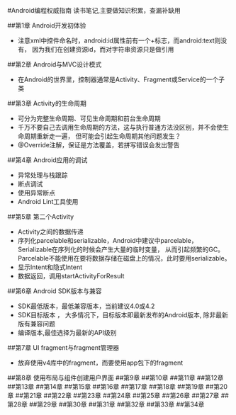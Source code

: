 #Android编程权威指南
读书笔记,主要做知识积累，查漏补缺用

##第1章 Android开发初体验
- 注意xml中控件命名时，android:id属性前有一个+标志，而android:text则没有，
因为我们在创建资源id，而对字符串资源只是做引用

##第2章 Android与MVC设计模式
- 在Android的世界里，控制器通常是Activity、Fragment或Service的一个子类

##第3章 Activity的生命周期
- 可分为完整生命周期、可见生命周期和前台生命周期
- 千万不要自己去调用生命周期的方法，这与执行普通方法没区别，并不会使生命周期重新走一遍，
但可能会引起生命周期其他问题发生？
- @Override注解，保证是方法覆盖，若拼写错误会发出警告

##第4章 Android应用的调试
- 异常处理与栈跟踪
- 断点调试
- 使用异常断点
- Android Lint工具使用

##第5章 第二个Activity
- Activity之间的数据传递
- 序列化parcelable和serializable，Android中建议中parcelable，Serializable在序列化的时候会产生大量的临时变量，
从而引起频繁的GC。Parcelable不能使用在要将数据存储在磁盘上的情况，此时要用serializable。
- 显示Intent和隐式Intent
- 数据返回，调用startActivityForResult

##第6章 Android SDK版本与兼容
- SDK最低版本，最低兼容版本，当前建议4.0或4.2
- SDK目标版本 ， 大多情况下，目标版本即最新发布的Android版本, 除非最新版有兼容问题
- 编译版本,最佳选择为最新的API级别

##第7章 UI fragment与fragment管理器
- 放弃使用v4库中的fragment，而要使用app包下的fragment

##第8章 使用布局与组件创建用户界面
##第9章
##第10章
##第11章
##第12章
##第13章
##第14章
##第15章
##第16章
##第17章
##第18章
##第19章
##第20章
##第21章
##第22章
##第23章
##第24章
##第25章
##第26章
##第27章
##第28章
##第29章
##第30章
##第31章
##第32章
##第33章
##第34章

